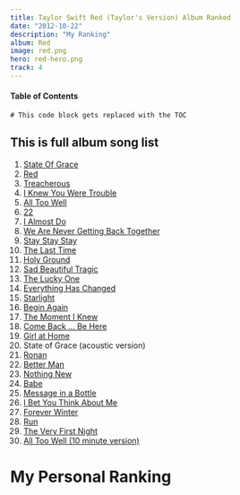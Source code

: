 ```yaml
---
title: Taylor Swift Red (Taylor's Version) Album Ranked
date: "2012-10-22"
description: "My Ranking"
album: Red
image: red.png
hero: red-hero.png
track: 4
---
```


#### Table of Contents

```toc
# This code block gets replaced with the TOC
```

## This is full album song list

1. [State Of Grace](../Song-list/state-of-grace.md)
2. [Red](../Song-list/red.md)
3. [Treacherous](../Song-list/treacherous.md)
4. [I Knew You Were Trouble](../Song-list/i-knew-you-were-trouble.md)
5. [All Too Well](../Song-list/all-too-well.md)
6. [22](../Song-list/22.md)
7. [I Almost Do](../Song-list/i-almost-do.md)
8. [We Are Never Getting Back Together](../Song-list/we-are-never-getting-back-together.md)
9. [Stay Stay Stay](../Song-list/stay-stay-stay.md)
10. [The Last Time](../Song-list/the-last-time.md)
11. [Holy Ground](../Song-list/holy-ground.md)
12. [Sad Beautiful Tragic](../Song-list/sad-beautiful-tragic.md)
13. [The Lucky One](../Song-list/the-lucky-one.md)
14. [Everything Has Changed](../Song-list/everything-has-changed.md)
15. [Starlight](../Song-list/starlight.md)
16. [Begin Again](../Song-list/begin-again.md)
17. [The Moment I Knew](../Song-list/the-moment-i-knew.md)
18. [Come Back ... Be Here](../Song-list/come-back-be-here.md)
19. [Girl at Home](../Song-list/girl-at-home.md)
20. State of Grace (acoustic version)
21. [Ronan](../Song-list/ronan.md)
22. [Better Man](../Song-list/better-man.md)
23. [Nothing New](../Song-list/nothing-new.md)
24. [Babe](../Song-list/babe.md)
25. [Message in a Bottle](../Song-list/message-in-a-bottle.md)
26. [I Bet You Think About Me](../Song-list/i-bet-you-think-about-me.md)
27. [Forever Winter](../Song-list/forever-winter.md)
28. [Run](../Song-list/run.md)
29. [The Very First Night](../Song-list/the-very-first-night.md)
30. [All Too Well (10 minute version)](../Song-list/all-too-well-10-minute.md)

# My Personal Ranking
